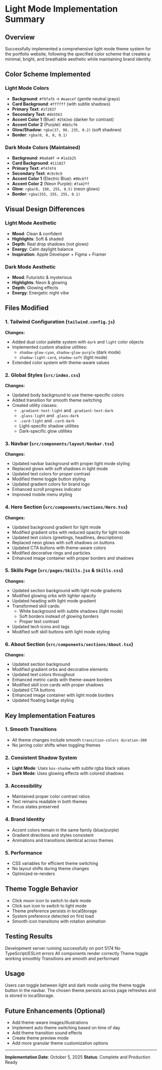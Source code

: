 # Light Mode Implementation Summary

## Overview
Successfully implemented a comprehensive light mode theme system for the portfolio website, following the specified color scheme that creates a minimal, bright, and breathable aesthetic while maintaining brand identity.

## Color Scheme Implemented

### Light Mode Colors
- **Background**: `#f9fafb` → `#eaecef` (gentle neutral grays)
- **Card Background**: `#ffffff` (with subtle shadows)
- **Primary Text**: `#1f2937`
- **Secondary Text**: `#4b5563`
- **Accent Color 1** (Blue): `#2563eb` (darker for contrast)
- **Accent Color 2** (Purple): `#8b5cf6`
- **Glow/Shadow**: `rgba(37, 99, 235, 0.2)` (soft shadows)
- **Border**: `rgba(0, 0, 0, 0.1)`

### Dark Mode Colors (Maintained)
- **Background**: `#0a0a0f` → `#1a1b25`
- **Card Background**: `#111827`
- **Primary Text**: `#f4f4f4`
- **Secondary Text**: `#c9c9c9`
- **Accent Color 1** (Electric Blue): `#00c6ff`
- **Accent Color 2** (Neon Purple): `#7a42ff`
- **Glow**: `rgba(0, 198, 255, 0.5)` (neon glows)
- **Border**: `rgba(255, 255, 255, 0.1)`

## Visual Design Differences

### Light Mode Aesthetic
- **Mood**: Clean & confident
- **Highlights**: Soft & shaded
- **Depth**: Real drop shadows (not glows)
- **Energy**: Calm daylight balance
- **Inspiration**: Apple Developer + Figma + Framer

### Dark Mode Aesthetic
- **Mood**: Futuristic & mysterious
- **Highlights**: Neon & glowing
- **Depth**: Glowing effects
- **Energy**: Energetic night vibe

## Files Modified

### 1. Tailwind Configuration (`tailwind.config.js`)
**Changes:**
- Added dual color palette system with `dark` and `light` color objects
- Implemented custom shadow utilities:
  - `shadow-glow-cyan`, `shadow-glow-purple` (dark mode)
  - `shadow-light-card`, `shadow-soft` (light mode)
- Extended color system with theme-aware values

### 2. Global Styles (`src/index.css`)
**Changes:**
- Updated body background to use theme-specific colors
- Added transition for smooth theme switching
- Created utility classes:
  - `.gradient-text-light` and `.gradient-text-dark`
  - `.glass-light` and `.glass-dark`
  - `.card-light` and `.card-dark`
  - Light-specific shadow utilities
  - Dark-specific glow utilities

### 3. Navbar (`src/components/layout/Navbar.tsx`)
**Changes:**
- Updated navbar background with proper light mode styling
- Replaced glows with soft shadows in light mode
- Updated text colors for proper contrast
- Modified theme toggle button styling
- Updated gradient colors for brand logo
- Enhanced scroll progress indicator
- Improved mobile menu styling

### 4. Hero Section (`src/components/sections/Hero.tsx`)
**Changes:**
- Updated background gradient for light mode
- Modified gradient orbs with reduced opacity for light mode
- Updated text colors (greetings, headlines, descriptions)
- Replaced neon glows with soft shadows on buttons
- Updated CTA buttons with theme-aware colors
- Modified decorative rings and particles
- Enhanced image container with proper borders and shadows

### 5. Skills Page (`src/pages/Skills.jsx` & `Skills.css`)
**Changes:**
- Updated section background with light mode gradients
- Modified glowing orbs with lighter opacity
- Updated heading with light mode gradient
- Transformed skill cards:
  - White background with subtle shadows (light mode)
  - Soft borders instead of glowing borders
  - Proper text contrast
- Updated tech icons and tags
- Modified soft skill buttons with light mode styling

### 6. About Section (`src/components/sections/About.tsx`)
**Changes:**
- Updated section background
- Modified gradient orbs and decorative elements
- Updated text colors throughout
- Enhanced metric cards with theme-aware borders
- Modified skill icon cards with proper shadows
- Updated CTA buttons
- Enhanced image container with light mode borders
- Updated floating badge styling

## Key Implementation Features

### 1. Smooth Transitions
- All theme changes include smooth `transition-colors duration-300`
- No jarring color shifts when toggling themes

### 2. Consistent Shadow System
- **Light Mode**: Uses `box-shadow` with subtle rgba black values
- **Dark Mode**: Uses glowing effects with colored shadows

### 3. Accessibility
- Maintained proper color contrast ratios
- Text remains readable in both themes
- Focus states preserved

### 4. Brand Identity
- Accent colors remain in the same family (blue/purple)
- Gradient directions and styles consistent
- Animations and transitions identical across themes

### 5. Performance
- CSS variables for efficient theme switching
- No layout shifts during theme changes
- Optimized re-renders

## Theme Toggle Behavior
- Click moon icon to switch to dark mode
- Click sun icon to switch to light mode
- Theme preference persists in localStorage
- System preference detected on first load
- Smooth icon transitions with rotation animation

## Testing Results
Development server running successfully on port 5174
No TypeScript/ESLint errors
All components render correctly
Theme toggle working smoothly
Transitions are smooth and performant

## Usage
Users can toggle between light and dark mode using the theme toggle button in the navbar. The chosen theme persists across page refreshes and is stored in localStorage.

## Future Enhancements (Optional)
- Add theme-aware images/illustrations
- Implement auto theme switching based on time of day
- Add theme transition sound effects
- Create theme preview mode
- Add more granular theme customization options

---

**Implementation Date**: October 5, 2025
**Status**: Complete and Production Ready
